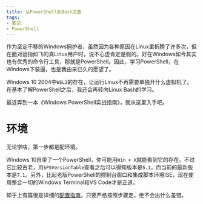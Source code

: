 ```yaml
---
title: 从PowerShell到Bash之壹
tags:
- 笔记
- PowerShell
---
```

作为坚定不移的Windows拥护者，虽然因为各种原因在Linux里折腾了许多次，但在面对运指如飞的真Linux用户时，说不心虚肯定是假的。好在Windows如今其实也有优秀的命令行工具，那就是PowerShell。因此，学习PowerShell，在Windows下装逼，也是我由来已久的愿望了。

Windows 10 2004中`WSL2`的存在，让运行Linux不再需要单独开什么虚拟机了。在基本了解PowerShell之后，我还会再转向Linux Bash的学习。

最近弄到一本《Windows PowerShell实战指南》，就从这里入手吧。

# 环境

无论学啥，第一步都是配环境。

Windows 10自带了一个PowerShell，你可能用`Win + X`就能看到它的存在。不过它比较古老，用`$PSVersionTable`查看之后可以得知版本是`5.1`，而当前的最新版本是`7.1`。另外，比起老版PowerShell的控制台窗口和集成脚本环境ISE，现在使用整合一切的Windows Terminal和VS Code才是正道。

知乎上有篇很是详细的[配置指南]()，只要严格按照步骤走，绝不会出什么差错。
